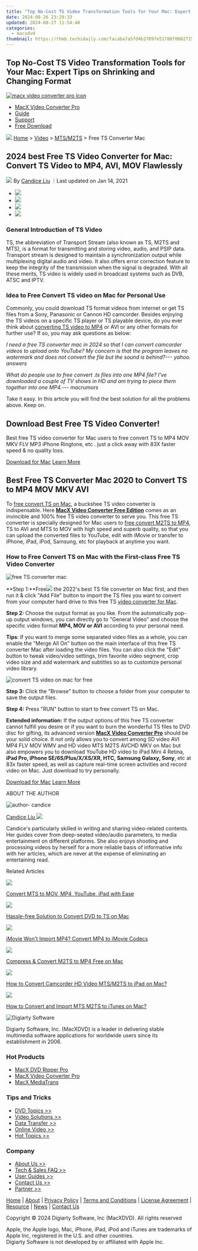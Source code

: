 ```yaml
---
title: "Top No-Cost TS Video Transformation Tools for Your Mac: Expert Tips on Shrinking and Changing Format"
date: 2024-08-26 23:29:33
updated: 2024-08-27 11:54:40
categories:
  - macxdvd
thumbnail: https://thmb.techidaily.com/facaba7a5fd4b37097e51780f00827156432b8b7f6935409750ab63148a1187d.jpg
---
```


## Top No-Cost TS Video Transformation Tools for Your Mac: Expert Tips on Shrinking and Changing Format

[![macx video converter pro icon](https://www.macxdvd.com/mac-dvd-video-converter-how-to/../image-style/new-seo/icon11.png)](https://tools.techidaily.com/macxdvd/products/)

* [MacX Video Converter Pro](https://tools.techidaily.com/macxdvd/products/)
* [Guide](https://tools.techidaily.com/macxdvd/products/)
* [Support](https://tools.techidaily.com/macxdvd/products/)
* [Free Download](https://tools.techidaily.com/macxdvd/products/)



![](https://www.macxdvd.com/mac-dvd-video-converter-how-to/../image-style/new-seo/icon7.png) [Home](https://tools.techidaily.com/macxdvd/products/) \> [Video](https://tools.techidaily.com/macxdvd/products/) \> [MTS/M2TS](https://tools.techidaily.com/macxdvd/products/) \> Free TS Converter Mac

## 2024 best Free TS Video Converter for Mac: Convert TS Video to MP4, AVI, MOV Flawlessly



![](https://www.macxdvd.com/mac-dvd-video-converter-how-to/../image-style/new-seo/icon6.png) By [Candice Liu](https://tools.techidaily.com/macxdvd/products/) ｜Last updated on Jan 14, 2021

* [![](https://www.macxdvd.com/mac-dvd-video-converter-how-to/../image-style/new-seo/share-fa.jpg)](https://www.facebook.com/sharer/sharer.php?u=https://www.macxdvd.com/mac-dvd-video-converter-how-to/free-ts-converter-mac.htm)
* [![](https://www.macxdvd.com/mac-dvd-video-converter-how-to/../image-style/new-seo/share-tw.jpg)](https://twitter.com/intent/tweet?url=https://www.macxdvd.com/mac-dvd-video-converter-how-to/free-ts-converter-mac.htm&text=)
* [![](https://www.macxdvd.com/mac-dvd-video-converter-how-to/../image-style/new-seo/share-go.jpg)](https://pinterest.com/pin/create/button/?url=https://www.macxdvd.com/mac-dvd-video-converter-how-to/free-ts-converter-mac.htm&media=&description=)
* [![](https://www.macxdvd.com/mac-dvd-video-converter-how-to/../image-style/new-seo/share-in.jpg)](https://www.linkedin.com/shareArticle?mini=true&url=https://www.macxdvd.com/mac-dvd-video-converter-how-to/free-ts-converter-mac.htm&title=&summary=&source=)

### General Introduction of TS Video

TS, the abbreviation of Transport Stream (also known as TS, M2TS and MTS), is a format for transmitting and storing video, audio, and PSIP data. Transport stream is designed to maintain a synchronization output while multiplexing digital audio and video. It also offers error correction feature to keep the integrity of the transmission when the signal is degraded. With all these merits, TS video is widely used in broadcast systems such as DVB, ATSC and IPTV. 

### Idea to Free Convert TS video on Mac for Personal Use

Commonly, you could download TS format videos from internet or get TS files from a Sony, Panasonic or Cannon HD camcorder. Besides enjoying the TS videos on a specific TS player or TS playable device, do you ever think about [converting TS video to MP4](https://tools.techidaily.com/macxdvd/products/) or AVI or any other formats for further use? If so, you may ask questions as below: 

_I need a free TS converter mac in 2024 so that I can convert camcorder videos to upload onto YouTube? My concern is that the program leaves no watermark and does not convert the file but the sound is behind?--- yahoo. answers_ 

_What do people use to free convert .ts files into one MP4 file? I've downloaded a couple of TV shows in HD and am trying to piece them together into one MP4.--- macrumors_ 

Take it easy. In this article you will find the best solution for all the problems above. Keep on. 

## Download Best Free TS Video Converter! 

Best free TS video converter for Mac users to free convert TS to MP4 MOV MKV FLV MP3 iPhone Ringtone, etc . just a click away with 83X faster speed & no quality loss.

[Download for Mac](https://tools.techidaily.com/macxdvd/products/) [Learn More](https://tools.techidaily.com/macxdvd/products/) 

## Best Free TS Converter Mac 2020 to Convert TS to MP4 MOV MKV AVI 

To [free convert TS on Mac](https://tools.techidaily.com/macxdvd/products/), a buckshee TS video converter is indispensable. Here [**MacX Video Converter Free Edition**](https://tools.techidaily.com/macxdvd/products/) comes as an invincible and 100% free TS video converter to serve you. This free TS converter is specially designed for Mac users to [free convert M2TS to MP4](https://tools.techidaily.com/macxdvd/products/), TS to AVI and MTS to MOV with high speed and superb quality, so that you can upload the converted files to YouTube, edit with iMovie or transfer to iPhone, iPad, iPod, Samsung, etc for playback at anytime you want.

### How to Free Convert TS on Mac with the First-class Free TS Video Converter

![free TS converter mac](https://www.macxdvd.com/mac-dvd-video-converter-how-to/article-image/mvcf-convert-mov.png)

**Step 1:**Free[![](https://www.macxdvd.com/mac-dvd-video-converter-how-to/article-image/download-vcf.png)](https://tools.techidaily.com/macxdvd/products/) the 2022's best TS file converter on Mac first, and then run it & click "Add File" button to import the TS files you want to convert from your computer hard drive to this free TS [video converter for Mac](https://tools.techidaily.com/macxdvd/products/). 

**Step 2:** Choose the output format as you like. From the automatically pop-up output windows, you can directly go to "General Video" and choose the specific video format **MP4, MOV or AVI** according to your personal need.

**Tips**: If you want to merge some separated video files as a whole, you can enable the "Merge All On" button on the main interface of this free TS converter Mac after loading the video files. You can also click the "Edit" button to tweak video/video settings, trim favorite video segment, crop video size and add watermark and subtitles so as to customize personal video library.

![convert TS video on mac for free](https://www.macxdvd.com/mac-dvd-video-converter-how-to/article-image/mvcf-0928-adjust.jpg)

**Step 3:** Click the "Browse" button to choose a folder from your computer to save the output files.

**Step 4:** Press "RUN" button to start to free convert TS on Mac. 

**Extended information:** If the output options of this free TS converter cannot fulfill you desire or if you want to burn the wonderful TS files to DVD disc for gifting, its advanced version **[MacX Video Converter Pro](https://tools.techidaily.com/macxdvd/products/)** should be your solid choice. It not only allows you to convert among SD video AVI MP4 FLV MOV WMV and HD video MTS M2TS AVCHD MKV on Mac but also empowers you to download YouTube HD video to iPad Mini 4 Retina, **iPad Pro, iPhone SE/6S/Plus/X/XS/XR, HTC, Samsung Galaxy, Sony**, etc at 83x faster speed, as well as capture real-time screen activities and record video on Mac. Just download to try personally. 

[Download for Mac](https://tools.techidaily.com/macxdvd/products/) [Learn More](https://tools.techidaily.com/macxdvd/products/) 

ABOUT THE AUTHOR

![author- candice](https://www.macxdvd.com/mac-dvd-video-converter-how-to/../image-style/new-seo/candice.png) 

[Candice Liu ![](https://www.macxdvd.com/mac-dvd-video-converter-how-to/../image-style/new-seo/share-in1.jpg)](https://www.linkedin.com/in/candice-liu-444483a3/) 

Candice's particularly skilled in writing and sharing video-related contents. Her guides cover from deep-seated video/audio parameters, to media entertainment on different platforms. She also enjoys shooting and processing videos by herself for a more reliable basis of informative info with her articles, which are never at the expense of eliminating an entertaining read.



Related Articles

![](https://www.macxdvd.com/mac-dvd-video-converter-how-to/../image-style/new-seo/pic7.jpg)

[Convert MTS to MOV, MP4, YouTube, iPad with Ease](https://tools.techidaily.com/macxdvd/products/) 

![](https://www.macxdvd.com/mac-dvd-video-converter-how-to/../image-style/new-seo/pic6.jpg)

[Hassle-free Solution to Convert DVD to TS on Mac](https://tools.techidaily.com/macxdvd/products/) 

![](https://www.macxdvd.com/mac-dvd-video-converter-how-to/../image-style/new-seo/pic5.jpg)

[iMovie Won't Import MP4? Convert MP4 to iMovie Codecs](https://tools.techidaily.com/macxdvd/products/) 

![](https://www.macxdvd.com/mac-dvd-video-converter-how-to/../image-style/new-seo/pic4.jpg)

[Compress & Convert M2TS to MP4 Free on Mac](https://tools.techidaily.com/macxdvd/products/) 

![](https://www.macxdvd.com/mac-dvd-video-converter-how-to/../image-style/new-seo/pic3.jpg)

[How to Convert Camcorder HD Video MTS/M2TS to iPad on Mac?](https://tools.techidaily.com/macxdvd/products/) 

![](https://www.macxdvd.com/mac-dvd-video-converter-how-to/../image-style/new-seo/pic2.jpg)

[How to Convert and Import MTS M2TS to iTunes on Mac?](https://tools.techidaily.com/macxdvd/products/) 



![Digiarty Software](https://www.macxdvd.com/mac-dvd-video-converter-how-to/../icon/logo.png) 

Digiarty Software, Inc. (MacXDVD) is a leader in delivering stable multimedia software applications for worldwide users since its establishment in 2006.

### Hot Products

* [MacX DVD Ripper Pro](https://tools.techidaily.com/macxdvd/products/)
* [MacX Video Converter Pro](https://tools.techidaily.com/macxdvd/products/)
* [MacX MediaTrans](https://tools.techidaily.com/macxdvd/products/)

### Tips and Tricks

* [DVD Topics >>](https://tools.techidaily.com/macxdvd/products/)
* [Video Solutions >>](https://tools.techidaily.com/macxdvd/products/)
* [Data Transfer >>](https://tools.techidaily.com/macxdvd/products/)
* [Online Video >>](https://tools.techidaily.com/macxdvd/products/)
* [Hot Topics >>](https://tools.techidaily.com/macxdvd/products/)

### Company

* [About Us >>](https://tools.techidaily.com/macxdvd/products/)
* [Tech & Sales FAQ >>](https://tools.techidaily.com/macxdvd/products/)
* [User Guides >>](https://tools.techidaily.com/macxdvd/products/)
* [Contact Us >>](https://tools.techidaily.com/macxdvd/products/)
* [Partner >>](https://tools.techidaily.com/macxdvd/products/)



[Home](https://tools.techidaily.com/macxdvd/products/) | [About](https://tools.techidaily.com/macxdvd/products/) | [Privacy Policy](https://tools.techidaily.com/macxdvd/products/) | [Terms and Conditions](https://tools.techidaily.com/macxdvd/products/) | [License Agreement](https://tools.techidaily.com/macxdvd/products/) | [Resource](https://tools.techidaily.com/macxdvd/products/) | [News](https://tools.techidaily.com/macxdvd/products/) | [Contact Us](https://tools.techidaily.com/macxdvd/products/)

Copyright © 2024 Digiarty Software, Inc (MacXDVD). All rights reserved

Apple, the Apple logo, Mac, iPhone, iPad, iPod and iTunes are trademarks of Apple Inc, registered in the U.S. and other countries.  
Digiarty Software is not developed by or affiliated with Apple Inc.

<ins class="adsbygoogle"
     style="display:block"
     data-ad-format="autorelaxed"
     data-ad-client="ca-pub-7571918770474297"
     data-ad-slot="1223367746"></ins>



<ins class="adsbygoogle"
     style="display:block"
     data-ad-client="ca-pub-7571918770474297"
     data-ad-slot="8358498916"
     data-ad-format="auto"
     data-full-width-responsive="true"></ins>
